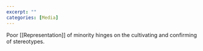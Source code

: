 ```yaml
---
excerpt: ""
categories: [Media]
---
```

Poor [[Representation]] of minority hinges on the cultivating and confirming of stereotypes. 